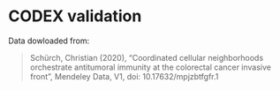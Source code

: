 # CODEX validation

Data dowloaded from:
> Schürch, Christian (2020), “Coordinated cellular neighborhoods orchestrate antitumoral immunity at the colorectal cancer invasive front”, Mendeley Data, V1, doi: 10.17632/mpjzbtfgfr.1
